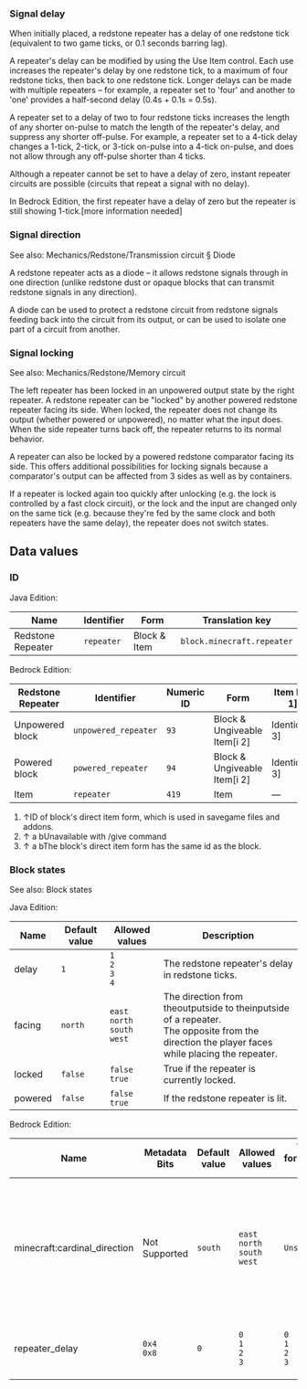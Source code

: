 ### Signal delay
When initially placed, a redstone repeater has a delay of one redstone tick (equivalent to two game ticks, or 0.1 seconds barring lag).

A repeater's delay can be modified by using the Use Item control. Each use increases the repeater's delay by one redstone tick, to a maximum of four redstone ticks, then back to one redstone tick. Longer delays can be made with multiple repeaters – for example, a repeater set to 'four' and another to 'one' provides a half-second delay (0.4s + 0.1s = 0.5s).

A repeater set to a delay of two to four redstone ticks increases the length of any shorter on-pulse to match the length of the repeater's delay, and suppress any shorter off-pulse. For example, a repeater set to a 4-tick delay changes a 1-tick, 2-tick, or 3-tick on-pulse into a 4-tick on-pulse, and does not allow through any off-pulse shorter than 4 ticks.

Although a repeater cannot be set to have a delay of zero, instant repeater circuits are possible (circuits that repeat a signal with no delay).

In Bedrock Edition, the first repeater have a delay of zero but the repeater is still showing 1-tick.[more information needed]

###  Signal direction
See also: Mechanics/Redstone/Transmission circuit § Diode

A redstone repeater acts as a diode – it allows redstone signals through in one direction (unlike redstone dust or opaque blocks that can transmit redstone signals in any direction).

A diode can be used to protect a redstone circuit from redstone signals feeding back into the circuit from its output, or can be used to isolate one part of a circuit from another.

###  Signal locking
See also: Mechanics/Redstone/Memory circuit

The left repeater has been locked in an unpowered output state by the right repeater.
A redstone repeater can be "locked" by another powered redstone repeater facing its side. When locked, the repeater does not change its output (whether powered or unpowered), no matter what the input does. When the side repeater turns back off, the repeater returns to its normal behavior.

A repeater can also be locked by a powered redstone comparator facing its side. This offers additional possibilities for locking signals because a comparator's output can be affected from 3 sides as well as by containers.

If a repeater is locked again too quickly after unlocking (e.g. the lock is controlled by a fast clock circuit), or the lock and the input are changed only on the same tick (e.g. because they're fed by the same clock and both repeaters have the same delay), the repeater does not switch states.

## Data values
### ID
Java Edition:

| Name              | Identifier | Form         | Translation key            |
|-------------------|------------|--------------|----------------------------|
| Redstone Repeater | `repeater` | Block & Item | `block.minecraft.repeater` |

Bedrock Edition:

| Redstone Repeater | Identifier           | Numeric ID | Form                         | Item ID[i 1]   | Translation key      |
|-------------------|----------------------|------------|------------------------------|----------------|----------------------|
| Unpowered block   | `unpowered_repeater` | `93`       | Block & Ungiveable Item[i 2] | Identical[i 3] | —                    |
| Powered block     | `powered_repeater`   | `94`       | Block & Ungiveable Item[i 2] | Identical[i 3] | —                    |
| Item              | `repeater`           | `419`      | Item                         | —              | `item.repeater.name` |

1. ↑ID of block's direct item form, which is used in savegame files and addons.
2. ↑ a bUnavailable with /give command
3. ↑ a bThe block's direct item form has the same id as the block.

### Block states
See also: Block states

Java Edition:

| Name    | Default value | Allowed values                            | Description                                                                                                                                      |
|---------|---------------|-------------------------------------------|--------------------------------------------------------------------------------------------------------------------------------------------------|
| delay   | `1`           | `1`<br/>`2`<br/>`3`<br/>`4`               | The redstone repeater's delay in redstone ticks.                                                                                                 |
| facing  | `north`       | `east`<br/>`north`<br/>`south`<br/>`west` | The direction from theoutputside to theinputside of a repeater.<br/>The opposite from the direction the player faces while placing the repeater. |
| locked  | `false`       | `false`<br/>`true`                        | True if the repeater is currently locked.                                                                                                        |
| powered | `false`       | `false`<br/>`true`                        | If the redstone repeater is lit.                                                                                                                 |

Bedrock Edition:

| Name                         | Metadata Bits   | Default value | Allowed values                            | Values forMetadata Bits     | Description                                                                                                                                      |
|------------------------------|-----------------|---------------|-------------------------------------------|-----------------------------|--------------------------------------------------------------------------------------------------------------------------------------------------|
| minecraft:cardinal_direction | Not Supported   | `south`       | `east`<br/>`north`<br/>`south`<br/>`west` | `Unsupported`               | The direction from theoutputside to theinputside of a repeater.<br/>The opposite from the direction the player faces while placing the repeater. |
| repeater_delay               | `0x4`<br/>`0x8` | `0`           | `0`<br/>`1`<br/>`2`<br/>`3`               | `0`<br/>`1`<br/>`2`<br/>`3` | The redstone repeater's delay in redstone ticks minus 1.                                                                                         |




